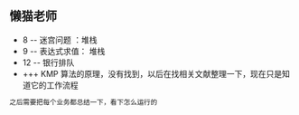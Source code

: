 ## 懒猫老师

* 8 -- 迷宫问题 ：堆栈
* 9 -- 表达式求值： 堆栈
* 12 -- 银行排队
* +++ KMP 算法的原理，没有找到，以后在找相关文献整理一下，现在只是知道它的工作流程





```java
之后需要把每个业务都总结一下，看下怎么运行的
```

